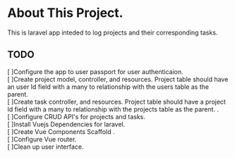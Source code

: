 # About This Project.

This is laravel app inteded to log projects and their corresponding tasks. 

## TODO

[ ]Configure the app to user passport for user authenticaion.<br>
[ ]Create project model, controller, and resources. Project table should have an user Id field with a many to relationship with 
the users table as the parent.<br>
[ ]Create task controller, and resources. Project table should have a project Id field with a many to relationship with
the projects table as the parent. .<br>
[ ]Configure CRUD API's for projects and tasks.<br>
[ ]Install Vuejs Dependencies for laravel.<br>
[ ]Create Vue Components Scaffold .<br>
[ ]Configure Vue router.<br>
[ ]Clean up user interface.<br>


